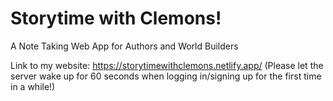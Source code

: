 # Storytime with Clemons!

A Note Taking Web App for Authors and World Builders

Link to my website:
https://storytimewithclemons.netlify.app/
(Please let the server wake up for 60 seconds when logging in/signing up for the first time in a while!)
